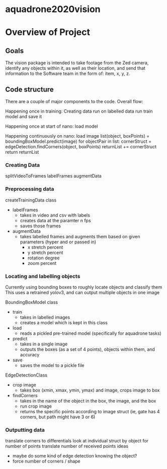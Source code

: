 # aquadrone2020vision

# Overview of Project

## Goals
The vision package is intended to take footage from the Zed camera, identify any objects within it, as well as their location, and send that information to the Software team in the form of: item, x, y, z.

## Code structure

There are a couple of major components to the code.
Overall flow:

Happening once in training:
Creating data run on labelled data
run train model and save it

Happening once at start of nano:
load model

Happening continuously on nano:
load image
list(object, boxPoints) = boundingBoxModel.predict(image)
for objectPair in list:
    cornerStruct = edgeDetection.findCorners(object, boxPoints)
    returnList += cornerStruct
return returnList


### Creating Data
splitVideoToFrames
labelFrames
augmentData

### Preprocessing data
createTrainingData class
- labelFrames
    - takes in video and csv with labels
    - creates data at the paramter n fps
    - saves those frames
- augmentData
    - takes labelled frames and augments them based on given parameters (hyper and or passed in)
        - x stretch percent
        - y stretch percent
        - rotation degree
        - zoom percent

### Locating and labelling objects
Currently using bounding boxes to roughly locate objects and classify them
This uses a retrained yolov3, and can output multiple objects in one image

BoundingBoxModel class
- train
    - takes in labelled images
    - creates a model which is kept in this class
- load
    - reads a pickled pre-trained model (specifically for aquadrone tasks)
- predict
    - takes in a single image
    - outputs the boxes (as a set of 4 points), objects within them, and accuracy
- save
    - saves the model to a pickle file

EdgeDetectionClass
- crop image
    - takes box (xmin, xmax, ymin, ymax) and image, crops image to box
- findCorners
    - takes in the name of the object in the box, the image, and the box
    - run crop image
    - returns the specific points according to image struct (ie, gate has 4 corners, but path might have 3 or 6)

### Outputting data
translate corners to differentials
look at individual struct by object for number of points
translate number of received points
ideas
- maybe do some kind of edge detection knowing the object?
- force number of corners / shape
